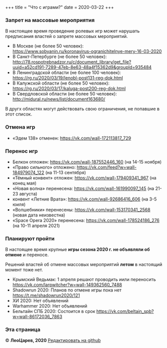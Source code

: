 +++
title = "Что с играми?"
date = 2020-03-22
+++

### Запрет на массовые мероприятия

В настоящее время проведение ролевых игр может нарушать предписания властей о запрете массовых мероприятий.

 - В Москве (не более 50 человек): <https://www.sobyanin.ru/koronavirus-ogranichitelnye-mery-16-03-2020>
 - В Санкт-Петербурге (не более 50 человек): <http://78.rospotrebnadzor.ru/c/document_library/get_file?uuid=a52cd191-7289-47eb-8e63-48a4f15362d9&groupId=935484>
 - В Ленинградской области (не более 100 человек): <https://rg.ru/2020/03/19/lenobl-post131-reg-dok.html>
 - В Калужской области (не более 50 человек): <https://rg.ru/2020/03/17/kaluga-post200-reg-dok.html>
 - В Свердловской области (не более 50 человек): <http://midural.ru/news/list/document163680/>

В другх областях могут действовать свою ограничения, не попавшие в этот список.

### Отмена игр

 - «Эдем 138» отменен: <https://vk.com/wall-172113817_729>
 
 ### Перенос игр
 - Белкон отложен: <https://vk.com/wall-187552446_160> (на 14-15 ноября)
 - «Право сильного» отложено: <https://vk.com/feed?w=wall-184979074_122> (на 11-13 сентября)
 - «Тёмный конвент» отложен: <https://vk.com/wall-179409341_967> (на конец мая)
 - «Новая волна» перенесена: <https://vk.com/wall-161990097_145> (на 21-23 августа)
 - конвент «Летние Врата»: <https://vk.com/wall-92686416_606> (на 3-5 юиля)
 - «Волшебники» перенесены: <https://vk.com/wall-153170341_2568> (новая дата неизвестна)
 - «Space Opera 2020» перенесена: https://vk.com/wall-178524186_276 (на 10-11 апреля 2021)

### Планируют пройти

В настоящее время крупные **игры сезона 2020 г. не объявляли об отмене** и переносе.

Решений властей об отмене массовых мероприятий **летом** в настоящий момент тоже нет.

- Крымский Ведьмак: 1 апреля решают проводить иили переносить <https://vk.com/larpwitcher?w=wall-149362560_7488>
- Shadowrun 2020: Планов по отмене игры пока нет <https://t.me/shadowrun2020/121>
- ХИ 2020: Нет объявлений
- Warhammer 2020: Нет объявлений
- Бельтайн СПБ 2020: Состоится в срок <https://vk.com/beltain_spb?w=wall-86172036_7863>

### Эта страница

© **ЛеоЦарев, 2020**
[Редактировать на github](https://github.com/leotsarev/corona-comcon/blob/master/content/cancel-games.md)
